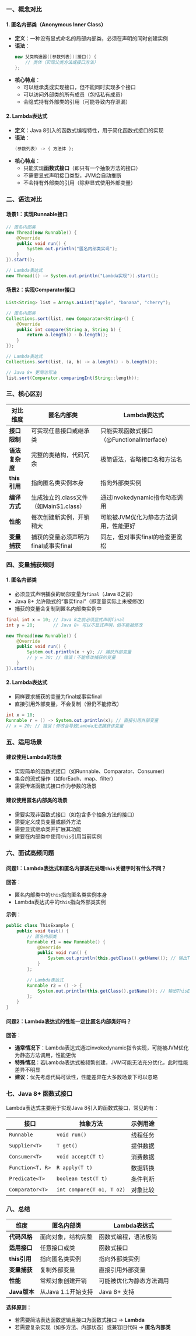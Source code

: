 ### 一、概念对比

#### **1. 匿名内部类（Anonymous Inner Class）**
- **定义**：一种没有显式命名的局部内部类，必须在声明的同时创建实例
- **语法**：
  ```java
  new 父类构造器([参数列表])|接口() {
      // 类体（实现父类方法或接口方法）
  };
  ```
- **核心特点**：
  - 可以继承类或实现接口，但不能同时实现多个接口
  - 可以访问外部类的所有成员（包括私有成员）
  - 会隐式持有外部类的引用（可能导致内存泄漏）

#### **2. Lambda表达式**
- **定义**：Java 8引入的函数式编程特性，用于简化函数式接口的实现
- **语法**：
  ```java
  (参数列表) -> { 方法体 };
  ```
- **核心特点**：
  - 只能实现**函数式接口**（即只有一个抽象方法的接口）
  - 不需要显式声明接口类型，JVM会自动推断
  - 不会持有外部类的引用（除非显式使用外部变量）


### 二、语法对比

#### **场景1：实现Runnable接口**
```java
// 匿名内部类
new Thread(new Runnable() {
    @Override
    public void run() {
        System.out.println("匿名内部类实现");
    }
}).start();

// Lambda表达式
new Thread(() -> System.out.println("Lambda实现")).start();
```

#### **场景2：实现Comparator接口**
```java
List<String> list = Arrays.asList("apple", "banana", "cherry");

// 匿名内部类
Collections.sort(list, new Comparator<String>() {
    @Override
    public int compare(String a, String b) {
        return a.length() - b.length();
    }
});

// Lambda表达式
Collections.sort(list, (a, b) -> a.length() - b.length());

// Java 8+ 更简洁写法
list.sort(Comparator.comparingInt(String::length));
```


### 三、核心区别

| **对比维度**         | **匿名内部类**                     | **Lambda表达式**                     |
|----------------------|------------------------------------|--------------------------------------|
| **接口限制**         | 可实现任意接口或继承类             | 只能实现函数式接口（@FunctionalInterface） |
| **语法复杂度**       | 完整的类结构，代码冗余             | 极简语法，省略接口名和方法名         |
| **this引用**         | 指向匿名类实例本身                 | 指向外部类实例                       |
| **编译方式**         | 生成独立的.class文件（如Main$1.class） | 通过invokedynamic指令动态调用        |
| **性能**             | 每次创建新实例，开销稍大           | 可能被JVM优化为静态方法调用，性能更好 |
| **变量捕获**         | 捕获的变量必须声明为final或事实final | 同左，但对事实final的检查更宽松      |


### 四、变量捕获规则

#### **1. 匿名内部类**
- 必须显式声明捕获的局部变量为`final`（Java 8之前）
- Java 8+ 允许隐式的“事实final”（即变量实际上未被修改）
- 捕获的变量会复制到匿名内部类实例中

```java
final int x = 10; // Java 8之前必须显式声明final
int y = 20;       // Java 8+ 可以不显式声明，但不能被修改

new Thread(new Runnable() {
    @Override
    public void run() {
        System.out.println(x + y); // 捕获外部变量
        // y = 30; // 错误！不能修改捕获的变量
    }
}).start();
```

#### **2. Lambda表达式**
- 同样要求捕获的变量为final或事实final
- 直接引用外部变量，不会复制（但仍不能修改）

```java
int x = 10;
Runnable r = () -> System.out.println(x); // 直接引用外部变量
// x = 20; // 错误！修改会导致Lambda无法捕获该变量
```


### 五、适用场景

#### **建议使用Lambda的场景**
- 实现简单的函数式接口（如Runnable、Comparator、Consumer）
- 集合的流式操作（如forEach、map、filter）
- 需要传递函数式接口作为参数的场景

#### **建议使用匿名内部类的场景**
- 需要实现非函数式接口（如包含多个抽象方法的接口）
- 需要定义成员变量或额外方法
- 需要显式继承类并扩展其功能
- 需要在内部类中使用`this`引用当前实例


### 六、面试高频问题

#### **问题1：Lambda表达式和匿名内部类在处理`this`关键字时有什么不同？**
**回答**：  
- 匿名内部类中的`this`指向匿名类实例本身  
- Lambda表达式中的`this`指向外部类实例  

**示例**：
```java
public class ThisExample {
    public void test() {
        // 匿名内部类
        Runnable r1 = new Runnable() {
            @Override
            public void run() {
                System.out.println(this.getClass().getName()); // 输出ThisExample$1
            }
        };
        
        // Lambda表达式
        Runnable r2 = () -> {
            System.out.println(this.getClass().getName()); // 输出ThisExample
        };
    }
}
```

#### **问题2：Lambda表达式的性能一定比匿名内部类好吗？**
**回答**：  
- **通常情况下**：Lambda表达式通过invokedynamic指令实现，可能被JVM优化为静态方法调用，性能更优  
- **特殊情况**：若Lambda表达式被频繁创建，JVM可能无法充分优化，此时性能差异不明显  
- **建议**：优先考虑代码可读性，性能差异在大多数场景下可以忽略


### 七、Java 8+ 函数式接口

Lambda表达式主要用于实现Java 8引入的函数式接口，常见的有：

| **接口**          | **抽象方法**               | **示例用途**                 |
|-------------------|---------------------------|------------------------------|
| `Runnable`        | `void run()`              | 线程任务                     |
| `Supplier<T>`     | `T get()`                 | 提供数据                     |
| `Consumer<T>`     | `void accept(T t)`        | 消费数据                     |
| `Function<T, R>`  | `R apply(T t)`            | 数据转换                     |
| `Predicate<T>`    | `boolean test(T t)`       | 条件判断                     |
| `Comparator<T>`   | `int compare(T o1, T o2)` | 对象比较                     |


### 八、总结
| **维度**         | **匿名内部类**                     | **Lambda表达式**                     |
|------------------|------------------------------------|--------------------------------------|
| **代码风格**     | 面向对象，结构完整                 | 函数式编程，语法极简                 |
| **适用接口**     | 任意接口或类                       | 函数式接口                           |
| **this引用**     | 指向匿名类实例                     | 指向外部类实例                       |
| **变量捕获**     | 复制外部变量                       | 直接引用外部变量                     |
| **性能**         | 常规对象创建开销                   | 可能被优化为静态方法调用             |
| **Java版本**     | 从Java 1.1开始支持                 | Java 8+ 支持                         |

**选择原则**：  
- 若需要简洁表达函数逻辑且接口为函数式接口 → **Lambda**  
- 若需要复杂实现（如多方法、内部状态）或兼容旧代码 → **匿名内部类**
